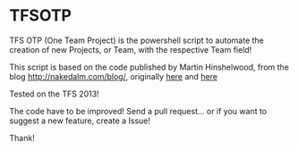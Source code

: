 # TFSOTP

TFS OTP (One Team Project) is the powershell script to automate the creation of new Projects, or Team, with the respective Team field!

This script is based on the code published by Martin Hinshelwood, from the blog http://nakedalm.com/blog/, originally [here](http://nakedalm.com/powershell-tfs-2013-api-1-get-tfscollection-and-tfs-services/) and [here](http://nakedalm.com/powershell-tfs-2013-api-2-adding-to-a-globallist/)

Tested on the TFS 2013!

The code have to be improved! Send a pull request... or if you want to suggest a new feature, create a Issue!

Thank!

